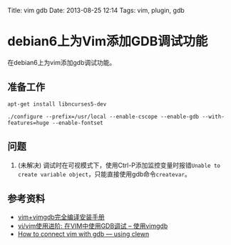 Title: vim gdb
Date: 2013-08-25 12:14
Tags: vim, plugin, gdb

# debian6上为Vim添加GDB调试功能

在debian6上为vim添加gdb调试功能。

## 准备工作

	
	apt-get install libncurses5-dev
	
	./configure --prefix=/usr/local --enable-cscope --enable-gdb --with-features=huge --enable-fontset 

## 问题

1. (未解决) 调试时在可视模式下，使用Ctrl-P添加监控变量时报错`Unable to create variable object`，只能直接使用gdb命令`createvar`。

## 参考资料

*  [vim+vimgdb完全编译安装手册](http://blog.sina.com.cn/s/blog_4c451e0e0100eofw.html)
*  [vi/vim使用进阶: 在VIM中使用GDB调试 – 使用vimgdb](http://easwy.com/blog/archives/advanced-vim-skills-vim-gdb-vimgdb/)
*  [How to connect vim with gdb — using clewn](http://chunhao.net/blog/how-to-connect-vim-with-gdb-using-clewn)

